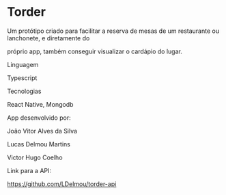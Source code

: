 # Torder

Um protótipo criado para facilitar a reserva de mesas de um restaurante ou lanchonete, e diretamente do 

próprio app, também conseguir visualizar o cardápio do lugar.

Linguagem

Typescript

Tecnologias

React Native, Mongodb

App desenvolvido por:

João Vitor Alves da Silva

Lucas Delmou Martins

Victor Hugo Coelho

Link para a API:

https://github.com/LDelmou/torder-api
